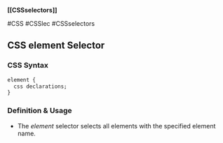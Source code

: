 **[[CSSselectors]]**

#CSS #CSSlec #CSSselectors 
## CSS element Selector
### CSS Syntax
```CSS
element {
  css declarations;
}
```

### Definition & Usage
- The _element_ selector selects all elements with the specified element name.